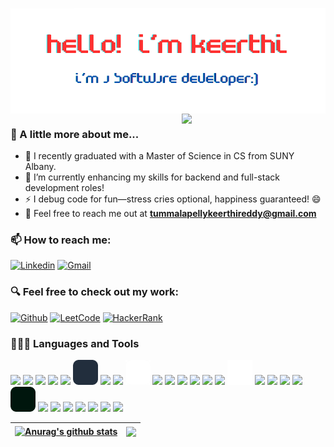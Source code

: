 <img align='center' src="/assets/intro.png"> <br/>
<img align='right' src="https://cdn.dribbble.com/users/4055494/screenshots/15215756/media/d2b66c4ca0192aa26d103448b3d1518b.gif" width="230">
</em></p>

### 👻 A little more about me...

- 📖 I recently graduated with a Master of Science in CS from SUNY Albany.
- 🌱 I’m currently enhancing my skills for backend and full-stack development roles!
- ⚡ I debug code for fun—stress cries optional, happiness guaranteed! 😄
- 🤘 Feel free to reach me out at **tummalapellykeerthireddy@gmail.com**

### 📫 How to reach me:

[![Linkedin](https://img.shields.io/badge/-LinkedIn-blue?style=flat&logo=Linkedin&logoColor=white)](https://www.linkedin.com/in/keerthi-reddy-tummalapelly/)
[![Gmail](https://img.shields.io/badge/-Gmail-c14438?style=flat&logo=Gmail&logoColor=white)](mailto:tummalapellykeerthireddy@gmail.com)

### 🔍 Feel free to check out my work:

[![Github](https://img.shields.io/badge/-Github-000?style=flat&logo=Github&logoColor=white)](https://github.com/keerthireddytummalapelly)
[![LeetCode](https://img.shields.io/badge/-LeetCode-0077B5?style=flat&logo=LeetCode&logoColor=white)](https://leetcode.com/u/keerthireddy19/)
[![HackerRank](https://img.shields.io/badge/-HackerRank-2EC866?style=flat&logo=HackerRank&logoColor=white)](https://www.hackerrank.com/tummalapellykee1)


### 👨🏻‍💻 Languages and Tools <br />
<a href="https://www.python.org/" target="_blank" ><img src="https://github.com/onemarc/tech-icons/blob/main/icons/python-light.svg" width="40"></a>
<a href="https://www.java.com/en/" target="_blank" ><img src="https://github.com/onemarc/tech-icons/blob/main/icons/java-light.svg" width="40"></a>
<a href="https://devdocs.io/c/" target="_blank" ><img src="https://github.com/onemarc/tech-icons/blob/main/icons/c-light.svg" width="40"></a>
<a href="https://www.javascript.com/" target="_blank" ><img src="https://github.com/onemarc/tech-icons/blob/main/icons/javascript.svg" width="40"></a>
<a href="https://www.typescriptlang.org/" target="_blank" ><img src="https://github.com/onemarc/tech-icons/blob/main/icons/typescript.svg" width="40"></a>
<a href="https://aws.amazon.com/about-aws/?nc2=h_header" target="_blank" ><img src="https://github.com/onemarc/tech-icons/blob/main/icons%232/aws.svg" width="40"></a>
<a href="https://azure.microsoft.com/en-us" target="_blank" ><img src="https://github.com/onemarc/tech-icons/blob/main/icons/azure-light.svg" width="40"></a>
<a href="https://www.docker.com/" target="_blank" ><img src="https://github.com/onemarc/tech-icons/blob/main/icons/docker.svg" width="40"></a>
<a href="https://en.wikipedia.org/wiki/CI/CD" target="_blank" ><img src="https://github.com/onemarc/tech-icons/blob/main/icons%232/cicd-light.svg" width="40"></a>
<a href="https://html.com/" target="_blank" ><img src="https://github.com/onemarc/tech-icons/blob/main/icons/html.svg" width="40"></a>
<a href="https://www.w3.org/Style/CSS/Overview.en.html" target="_blank" ><img src="https://github.com/onemarc/tech-icons/blob/main/icons/css.svg" width="40"></a>
<a href="https://angular.dev/" target="_blank" ><img src="https://github.com/onemarc/tech-icons/blob/main/icons/angular.svg" width="40"></a>
<a href="https://react.dev/" target="_blank" ><img src="https://github.com/onemarc/tech-icons/blob/main/icons/react-light.svg" width="40"></a>
<a href="https://nextjs.org/" target="_blank" ><img src="https://github.com/onemarc/tech-icons/blob/main/icons/nextjs-light.svg" width="40"></a>
<a href="https://nodejs.org/en/about" target="_blank" ><img src="https://github.com/onemarc/tech-icons/blob/main/icons/nodejs.svg" width="40"></a>
<a href="https://expressjs.com/" target="_blank" ><img src="https://github.com/onemarc/tech-icons/blob/main/icons/expressjs-light.svg" width="40"></a>
<a href="https://fastapi.tiangolo.com/" target="_blank" ><img src="https://github.com/onemarc/tech-icons/blob/main/icons/fastapi.svg" width="40"></a>
<a href="https://spring.io/projects/spring-boot" target="_blank" ><img src="https://github.com/onemarc/tech-icons/blob/main/icons/spring-light.svg" width="40"></a>
<a href="https://www.djangoproject.com/" target="_blank" ><img src="https://github.com/onemarc/tech-icons/blob/main/icons/django.svg" width="40"></a>
<a href="https://jestjs.io/" target="_blank" ><img src="https://github.com/onemarc/tech-icons/blob/main/icons/jestjs.svg" width="40"></a>
<a href="https://junit.org/junit5/" target="_blank" ><img src="https://github.com/onemarc/tech-icons/blob/main/icons/junit5.svg" width="40"></a>
<a href="https://www.mysql.com/" target="_blank" ><img src="https://github.com/onemarc/tech-icons/blob/main/icons/mysql-light.svg" width="40"></a>
<a href="https://www.mongodb.com/" target="_blank" ><img src="https://github.com/onemarc/tech-icons/blob/main/icons/mongodb.svg" width="40"></a>
<a href="https://www.postgresql.org/" target="_blank" ><img src="https://github.com/onemarc/tech-icons/blob/main/icons/postgressql-light.svg" width="40"></a>
<a href="https://www.postman.com/" target="_blank" ><img src="https://github.com/onemarc/tech-icons/blob/main/icons/postman.svg" width="40"></a>
<a href="https://www.figma.com/" target="_blank" ><img src="https://github.com/onemarc/tech-icons/blob/main/icons/figma-light.svg" width="40"></a>
<a href="https://git-scm.com/" target="_blank" ><img src="https://github.com/onemarc/tech-icons/blob/main/icons/git.svg" width="40"></a>
<a href="https://www.linux.org/" target="_blank" ><img src="https://github.com/onemarc/tech-icons/blob/main/icons/linux-light.svg" width="40"></a>


| <a href="#"><img align="center" src="https://github-readme-stats.vercel.app/api?username=keerthireddytummalapelly&show_icons=true&include_all_commits=true&theme=buefy&hide_border=true" alt="Anurag's github stats" /></a> | <a href="#"><img align="center" src="https://github-readme-stats.vercel.app/api/top-langs/?username=keerthireddytummalapelly&layout=compact&theme=buefy&hide_border=true" /></a> |
| ------------- | ------------- |